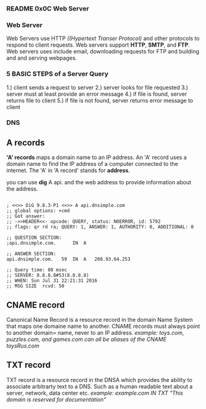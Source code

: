 ### README 0x0C Web Server 

### Web Server

Web Servers use HTTP *((Hypertext Transer Protocol)* and other protocols to respond to client requests. 
Web servers support **HTTP**, **SMTP**, and **FTP**.  Web servers uses include email, downloading requests for FTP and building and and serving webpages.  

### 5 BASIC STEPS of a Server Query

1.) client sends a request to server
2.) server looks for file requested
3.) server must at least provide an error message
4.) if file is found, server returns file to client
5.) if file is not found, server returns error message to client

### DNS
## A records
**'A' records** maps a domain name to an IP address.  An 'A' record uses a domain name to find the IP address of a computer connected to the internet. The 'A' in 'A record' stands for **address**.

you can use **dig** A api. and the web address to provide information about the address.

```$ dig A api.dnsimple.com

; <<>> DiG 9.8.3-P1 <<>> A api.dnsimple.com
;; global options: +cmd
;; Got answer:
;; ->>HEADER<<- opcode: QUERY, status: NOERROR, id: 5792
;; flags: qr rd ra; QUERY: 1, ANSWER: 1, AUTHORITY: 0, ADDITIONAL: 0

;; QUESTION SECTION:
;api.dnsimple.com.		IN	A

;; ANSWER SECTION:
api.dnsimple.com.	59	IN	A	208.93.64.253

;; Query time: 80 msec
;; SERVER: 8.8.8.8#53(8.8.8.8)
;; WHEN: Sun Jul 31 22:21:31 2016
;; MSG SIZE  rcvd: 50
```
## CNAME record
Canonical Name Record is a resource record in the domain Name System that maps one domaine name to another.  CNAME records must always point to another domain= name, never to an IP address. 
*example: toys.com, puzzles.com, and games.com can all be aliases of the CNAME toysRus.com*

## TXT record
TXT record is a resource record in the DNSA which provides the ability to associate arbitrarty text to a DNS.  Such as a human readable text about a server, network, data center etc. 
*example: example.com IN TXT "This domain is reserved for documentation"*

 
